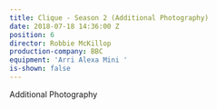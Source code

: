 ```yaml
---
title: Clique - Season 2 (Additional Photography)
date: 2018-07-18 14:36:00 Z
position: 6
director: Robbie McKillop
production-company: BBC
equipment: 'Arri Alexa Mini '
is-shown: false
---
```


Additional Photography
